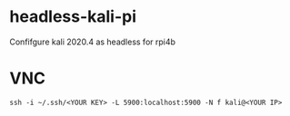 # headless-kali-pi
Confifgure kali 2020.4 as headless for rpi4b


# VNC 
`ssh -i ~/.ssh/<YOUR KEY> -L 5900:localhost:5900 -N f kali@<YOUR IP>`
